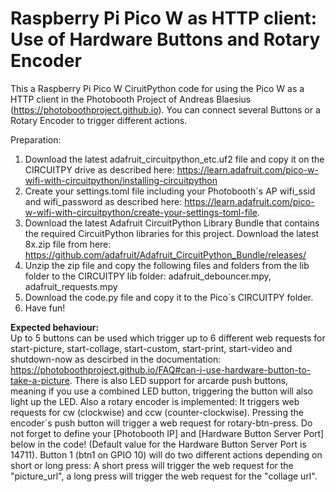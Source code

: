 # Raspberry Pi Pico W as HTTP client: Use of Hardware Buttons and Rotary Encoder
This a Raspberry Pi Pico W CiruitPython code for using the Pico W as a HTTP client in the Photobooth Project of Andreas Blaesius (https://photoboothproject.github.io). You can connect several Buttons or a Rotary Encoder to trigger different actions.

Preparation:

1. Download the latest adafruit_circuitpython_etc.uf2 file and copy it on the CIRCUITPY drive as described here: https://learn.adafruit.com/pico-w-wifi-with-circuitpython/installing-circuitpython
2. Create your settings.toml file including your Photobooth´s AP wifi_ssid and wifi_password as described here: https://learn.adafruit.com/pico-w-wifi-with-circuitpython/create-your-settings-toml-file.
3. Download the latest Adafruit CircuitPython Library Bundle that contains the required CircuitPython libraries for this project. Download the latest 8x.zip file from here: https://github.com/adafruit/Adafruit_CircuitPython_Bundle/releases/
4. Unzip the zip file and copy the following files and folders from the lib folder to the CIRCUITPY lib folder: adafruit_debouncer.mpy, adafruit_requests.mpy
5. Download the code.py file and copy it to the Pico´s CIRCUITPY folder.
6. Have fun!

<b>Expected behaviour:</b>  
Up to 5 buttons can be used which trigger up to 6 different web requests for start-picture, start-collage, start-custom, start-print, start-video and shutdown-now as descirbed in the documentation: https://photoboothproject.github.io/FAQ#can-i-use-hardware-button-to-take-a-picture. 
There is also LED support for arcarde push buttons, meaning if you use a combined LED button, triggering the button will also light up the LED.
Also a rotary encoder is implemented: It triggers web requests for cw (clockwise) and ccw (counter-clockwise). Pressing the encoder´s push button will trigger a web request for rotary-btn-press. 
Do not forget to define your [Photobooth IP] and [Hardware Button Server Port] below in the code! (Default value for the Hardware Button Server Port is 14711). Button 1 (btn1 on GPIO 10) will do two different actions depending on short or long press: A short press will trigger the web request for the "picture_url", a long press will trigger the web request for the "collage url". 
